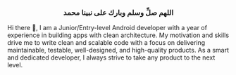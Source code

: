 <h3 align="center">اللهم صلِّ وسلم وبارك على نبينا محمد</h3>

Hi there 👋, I am a Junior/Entry-level Android developer with a year of experience in building apps with clean architecture. My motivation and skills drive me to write clean and scalable code with a focus on delivering maintainable, testable, well-designed, and high-quality products. As a smart and dedicated developer, I always strive to take any product to the next level. 
